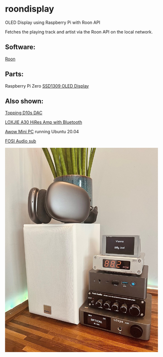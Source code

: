 # roondisplay
OLED Display using Raspberry Pi with Roon API

Fetches the playing track and artist via the Roon API on the local network.

## Software:
[Roon](https://roonlabs.com/)

## Parts:
Raspberry Pi Zero
[SSD1309 OLED Display](https://www.aliexpress.com/item/1005003097088323.html)

## Also shown:
[Topping D10s DAC](https://www.amazon.co.uk/TOPPING-ES9038Q2M-DSD256-Desktop-Decoder-Silver/dp/B08CTZWX97)

[LOXJIE A30 HiRes Amp with Bluetooth](https://www.amazon.co.uk/LOXJIE-MA12070-Headphone-Amplifier-Bluetooth/dp/B08J7Z8TN6)

[Awow Mini PC](https://awowtech.com/products/awow-mini-pc-ny41) running Ubuntu 20.04

[FOSI Audio sub](https://www.amazon.co.uk/gp/product/B07K7NJ4QN/ref=ppx_yo_dt_b_search_asin_title?ie=UTF8&th=1)

![Display](https://github.com/paulmcevoy/roondisplay/blob/main/roondisplay.jpg)
